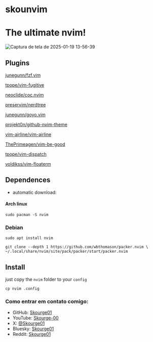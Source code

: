 # skounvim
# The ultimate nvim!

![Captura de tela de 2025-01-19 13-56-39](https://github.com/user-attachments/assets/6a7ddb29-168e-4bb0-bd45-286a51895273)


## Plugins 
[junegunn/fzf.vim](https://github.com/junegunn/fzf.vim)             

[tpope/vim-fugitive](https://github.com/tpope/vim-fugitive)            

[neoclide/coc.nvim](https://github.com/neoclide/coc.nvim)

[preservim/nerdtree](https://github.com/preservim/nerdtree)

[junegunn/goyo.vim](https://github.com/junegunn/goyo.vim)

[projekt0n/github-nvim-theme](https://github.com/projekt0n/github-nvim-theme)

[vim-airline/vim-airline](https://github.com/vim-airline/vim-airline)

[ThePrimeagen/vim-be-good](https://github.com/ThePrimeagen/vim-be-good)

[tpope/vim-dispatch](https://github.com/tpope/vim-dispatch)

[voldikss/vim-floaterm](https://github.com/voldikss/vim-floaterm)

## Dependences

 - automatic download:
#### Arch linux 
```
sudo pacman -S nvim 
```
### Debian 
```
sudo apt install nvim 
```
``` 
git clone --depth 1 https://github.com/wbthomason/packer.nvim \
~/.local/share/nvim/site/pack/packer/start/packer.nvim
```

## Install 
just copy the `nvim` folder to your `config`
```
cp nvim .config 
```



### Como entrar em contato comigo:

- GitHub: [Skourge01](https://github.com/Skourge01)
- YouTube: [Skourge-00](https://www.youtube.com/@Skourge-00)
- X: [@Skourge01](https://x.com/Skourge01)
- Bluesky: [Skourge01](https://bsky.app/)
- Reddit: [Skourge01](https://www.reddit.com/u/Skourge01/s/ZqGtT4nwF2)


